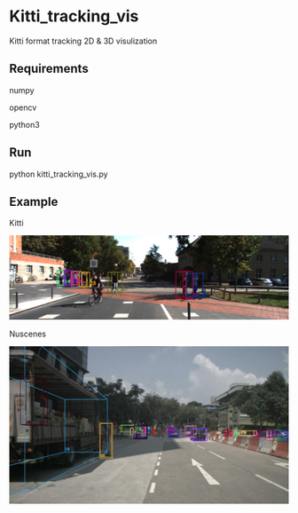 # Kitti_tracking_vis

Kitti format tracking 2D &amp; 3D visulization

## Requirements

numpy

opencv

python3

## Run

python kitti_tracking_vis.py

## Example

Kitti

![](images/kitti_pedestrian.jpg)


Nuscenes

![](images/nuscenes_vis.jpg)
